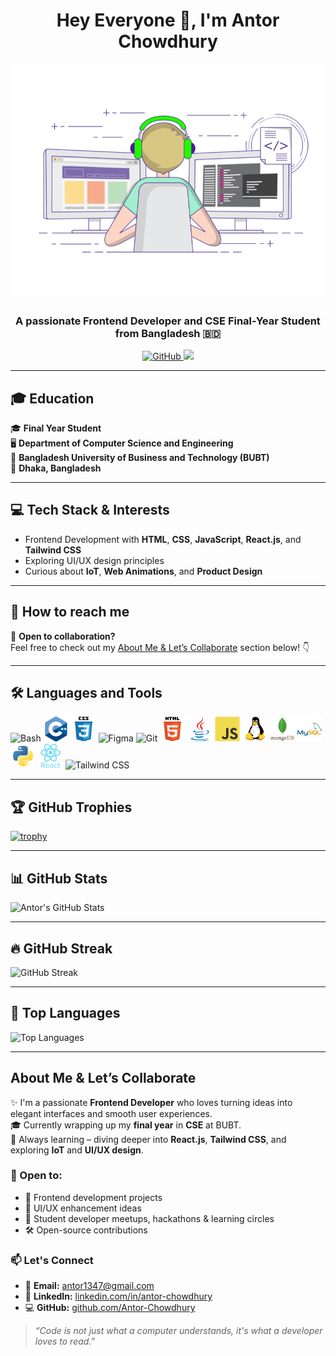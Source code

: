 <h1 align="center">Hey Everyone 👋, I'm Antor Chowdhury</h1>

<div align="center">
  <img src="https://raw.githubusercontent.com/devSouvik/devSouvik/master/gif3.gif" alt="Coding Animation" width="500"/>
</div>

<h3 align="center">A passionate Frontend Developer and CSE Final-Year Student from Bangladesh 🇧🇩</h3>

<p align="center">
  <a href="https://github.com/Antor-Chowdhury" target="_blank" rel="noopener noreferrer">
    <img src="https://img.shields.io/badge/-GitHub-white?logo=github&style=flat-square&logoColor=black" alt="GitHub" />
  </a>
  <a href="https://www.linkedin.com/in/antorchowdhury/">
    <img src="https://img.shields.io/badge/LinkedIn-Antor%20Chowdhury-blue?logo=linkedin&style=flat-square" />
  </a>
</p>

---

## 🎓 Education

🎓 **Final Year Student**  
🖥️ **Department of Computer Science and Engineering**  
🏫 **Bangladesh University of Business and Technology (BUBT)**  
📌 **Dhaka, Bangladesh**

---

## 💻 Tech Stack & Interests

- Frontend Development with **HTML**, **CSS**, **JavaScript**, **React.js**, and **Tailwind CSS**  
- Exploring UI/UX design principles  
- Curious about **IoT**, **Web Animations**, and **Product Design**

---

## 💬 How to reach me

🚀 **Open to collaboration?**  
Feel free to check out my [About Me & Let’s Collaborate](#about-me--lets-collaborate) section below! 👇

---

## 🛠️ Languages and Tools

<p align="left">
  <img src="https://www.vectorlogo.zone/logos/gnu_bash/gnu_bash-icon.svg" width="40" height="40" alt="Bash" />
  <img src="https://raw.githubusercontent.com/devicons/devicon/master/icons/cplusplus/cplusplus-original.svg" width="40" height="40" alt="C++" />
  <img src="https://raw.githubusercontent.com/devicons/devicon/master/icons/css3/css3-original-wordmark.svg" width="40" height="40" alt="CSS3" />
  <img src="https://www.vectorlogo.zone/logos/figma/figma-icon.svg" width="40" height="40" alt="Figma" />
  <img src="https://www.vectorlogo.zone/logos/git-scm/git-scm-icon.svg" width="40" height="40" alt="Git" />
  <img src="https://raw.githubusercontent.com/devicons/devicon/master/icons/html5/html5-original-wordmark.svg" width="40" height="40" alt="HTML5" />
  <img src="https://raw.githubusercontent.com/devicons/devicon/master/icons/java/java-original.svg" width="40" height="40" alt="Java" />
  <img src="https://raw.githubusercontent.com/devicons/devicon/master/icons/javascript/javascript-original.svg" width="40" height="40" alt="JavaScript" />
  <img src="https://raw.githubusercontent.com/devicons/devicon/master/icons/linux/linux-original.svg" width="40" height="40" alt="Linux" />
  <img src="https://raw.githubusercontent.com/devicons/devicon/master/icons/mongodb/mongodb-original-wordmark.svg" width="40" height="40" alt="MongoDB" />
  <img src="https://raw.githubusercontent.com/devicons/devicon/master/icons/mysql/mysql-original-wordmark.svg" width="40" height="40" alt="MySQL" />
  <img src="https://raw.githubusercontent.com/devicons/devicon/master/icons/python/python-original.svg" width="40" height="40" alt="Python" />
  <img src="https://raw.githubusercontent.com/devicons/devicon/master/icons/react/react-original-wordmark.svg" width="40" height="40" alt="React" />
  <img src="https://www.vectorlogo.zone/logos/tailwindcss/tailwindcss-icon.svg" width="40" height="40" alt="Tailwind CSS" />
</p>

---

## 🏆 GitHub Trophies

[![trophy](https://github-profile-trophy.vercel.app/?username=Antor-Chowdhury&theme=gruvbox)](https://github.com/ryo-ma/github-profile-trophy)

---

## 📊 GitHub Stats

![Antor's GitHub Stats](https://github-readme-stats.vercel.app/api?username=Antor-Chowdhury&show_icons=true&locale=en&theme=tokyonight)

---

## 🔥 GitHub Streak

![GitHub Streak](https://streak-stats.demolab.com?user=Antor-Chowdhury&theme=highcontrast)

---

## 📌 Top Languages

![Top Languages](https://github-readme-stats.vercel.app/api/top-langs/?username=Antor-Chowdhury&layout=compact&theme=tokyonight)

---

## About Me & Let’s Collaborate

✨ I'm a passionate **Frontend Developer** who loves turning ideas into elegant interfaces and smooth user experiences.  
🎓 Currently wrapping up my **final year** in **CSE** at BUBT.  
🌱 Always learning – diving deeper into **React.js**, **Tailwind CSS**, and exploring **IoT** and **UI/UX design**.

### 🤝 Open to:
- 🚀 Frontend development projects  
- 🎨 UI/UX enhancement ideas  
- 🧠 Student developer meetups, hackathons & learning circles  
- 🛠️ Open-source contributions

### 📫 Let's Connect
- 📧 **Email:** antor1347@gmail.com  
- 💼 **LinkedIn:** [linkedin.com/in/antor-chowdhury](https://www.linkedin.com/in/antor-chowdhury/)  
- 💻 **GitHub:** [github.com/Antor-Chowdhury](https://github.com/Antor-Chowdhury)

> _“Code is not just what a computer understands, it's what a developer loves to read.”_
